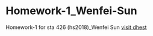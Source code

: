 # Homework-1_Wenfei-Sun
Homework-1 for sta 426 (hs2018)_Wenfei Sun
[visit dhest](www.hest.ethz.ch/en)
